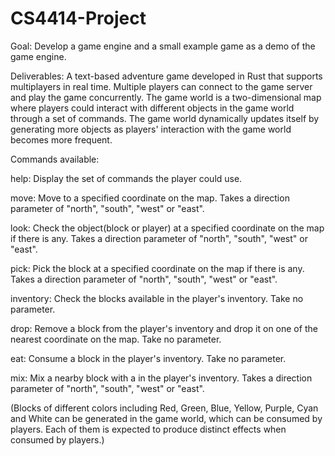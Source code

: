 CS4414-Project 
=============
Goal: Develop a game engine and a small example game as a demo of the game engine. 



Deliverables: A text-based adventure game developed in Rust that supports multiplayers in real time. Multiple players can connect to the game server and play the game concurrently. The game world is a two-dimensional map where players could interact with different objects in the game world through a set of commands. The game world dynamically updates itself by generating more objects as players' interaction with the game world becomes more frequent. 



Commands available:

help: Display the set of commands the player could use.

move: Move to a specified coordinate on the map. Takes a direction parameter of "north", "south", "west" or "east".

look: Check the object(block or player) at a specified coordinate on the map if there is any. Takes a direction parameter of "north", "south", "west" or "east".

pick: Pick the block at a specified coordinate on the map if there is any. Takes a direction parameter of "north", "south", "west" or "east".

inventory: Check the blocks available in the player's inventory. Take no parameter.

drop: Remove a block from the player's inventory and drop it on one of the nearest coordinate on the map. Take no parameter.

eat: Consume a block in the player's inventory. Take no parameter. 

mix: Mix a nearby block with a in the player's inventory. Takes a direction parameter of "north", "south", "west" or "east".

(Blocks of different colors including Red, Green, Blue, Yellow, Purple, Cyan and White can be generated in the game 
world, which can be consumed by players. Each of them is expected to produce distinct effects when consumed by players.)

